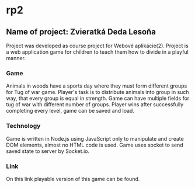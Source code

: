 # rp2

## Name of project: Zvieratká Deda Lesoňa
Project was developed as course project for Webové aplikácie(2). Project is a web application game for children to teach them how to divide in a playful manner.
### Game
Animals in woods have a sports day where they must form different groups for Tug of war game. Player's task is to distribute animals into group in such way, that every group is equal in strength. Game can have multiple fields for tug of war with different number of groups. Player wins after successfully completing every level, game can be saved and load. 
### Technology
Game is written in Node.js using JavaScript only to manipulate and create DOM elements, almost no HTML code is used. Game uses socket to send saved state to server by Socket.io.
### Link
On this link playable version of this game can be found.

